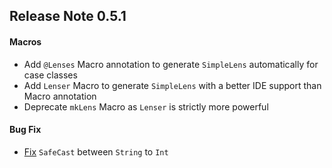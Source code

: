 ## Release Note 0.5.1

#### Macros

*   Add `@Lenses` Macro annotation to generate `SimpleLens` automatically for case classes
*   Add `Lenser` Macro to generate `SimpleLens` with a better IDE support than Macro annotation
*   Deprecate `mkLens` Macro as `Lenser` is strictly more powerful  

#### Bug Fix

*   [Fix](https://github.com/julien-truffaut/Monocle/commit/a544743ca439b485ac2be178f290a85bbf6c2c80) `SafeCast` between `String` to `Int`